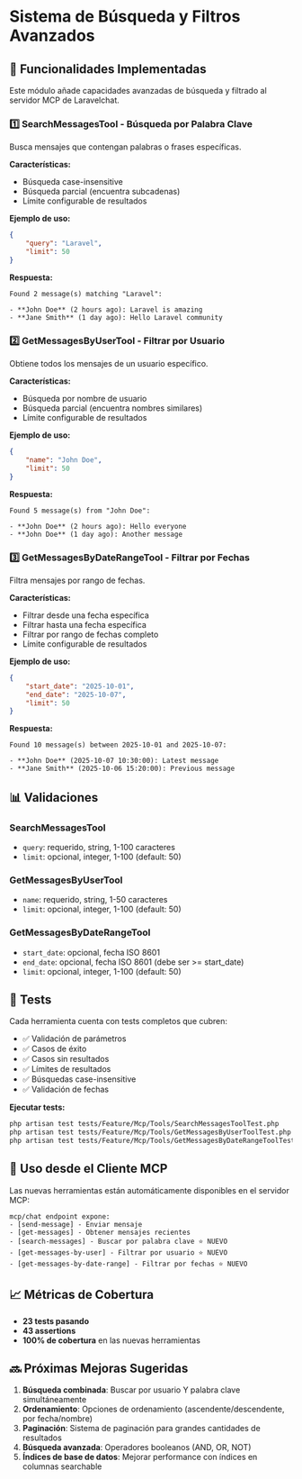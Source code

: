 # Sistema de Búsqueda y Filtros Avanzados

## 🎯 Funcionalidades Implementadas

Este módulo añade capacidades avanzadas de búsqueda y filtrado al servidor MCP de Laravelchat.

### 1️⃣ **SearchMessagesTool** - Búsqueda por Palabra Clave

Busca mensajes que contengan palabras o frases específicas.

**Características:**

- Búsqueda case-insensitive
- Búsqueda parcial (encuentra subcadenas)
- Límite configurable de resultados

**Ejemplo de uso:**

```json
{
    "query": "Laravel",
    "limit": 50
}
```

**Respuesta:**

```
Found 2 message(s) matching "Laravel":

- **John Doe** (2 hours ago): Laravel is amazing
- **Jane Smith** (1 day ago): Hello Laravel community
```

### 2️⃣ **GetMessagesByUserTool** - Filtrar por Usuario

Obtiene todos los mensajes de un usuario específico.

**Características:**

- Búsqueda por nombre de usuario
- Búsqueda parcial (encuentra nombres similares)
- Límite configurable de resultados

**Ejemplo de uso:**

```json
{
    "name": "John Doe",
    "limit": 50
}
```

**Respuesta:**

```
Found 5 message(s) from "John Doe":

- **John Doe** (2 hours ago): Hello everyone
- **John Doe** (1 day ago): Another message
```

### 3️⃣ **GetMessagesByDateRangeTool** - Filtrar por Fechas

Filtra mensajes por rango de fechas.

**Características:**

- Filtrar desde una fecha específica
- Filtrar hasta una fecha específica
- Filtrar por rango de fechas completo
- Límite configurable de resultados

**Ejemplo de uso:**

```json
{
    "start_date": "2025-10-01",
    "end_date": "2025-10-07",
    "limit": 50
}
```

**Respuesta:**

```
Found 10 message(s) between 2025-10-01 and 2025-10-07:

- **John Doe** (2025-10-07 10:30:00): Latest message
- **Jane Smith** (2025-10-06 15:20:00): Previous message
```

## 📊 Validaciones

### SearchMessagesTool

- `query`: requerido, string, 1-100 caracteres
- `limit`: opcional, integer, 1-100 (default: 50)

### GetMessagesByUserTool

- `name`: requerido, string, 1-50 caracteres
- `limit`: opcional, integer, 1-100 (default: 50)

### GetMessagesByDateRangeTool

- `start_date`: opcional, fecha ISO 8601
- `end_date`: opcional, fecha ISO 8601 (debe ser >= start_date)
- `limit`: opcional, integer, 1-100 (default: 50)

## 🧪 Tests

Cada herramienta cuenta con tests completos que cubren:

- ✅ Validación de parámetros
- ✅ Casos de éxito
- ✅ Casos sin resultados
- ✅ Límites de resultados
- ✅ Búsquedas case-insensitive
- ✅ Validación de fechas

**Ejecutar tests:**

```bash
php artisan test tests/Feature/Mcp/Tools/SearchMessagesToolTest.php
php artisan test tests/Feature/Mcp/Tools/GetMessagesByUserToolTest.php
php artisan test tests/Feature/Mcp/Tools/GetMessagesByDateRangeToolTest.php
```

## 🚀 Uso desde el Cliente MCP

Las nuevas herramientas están automáticamente disponibles en el servidor MCP:

```
mcp/chat endpoint expone:
- [send-message] - Enviar mensaje
- [get-messages] - Obtener mensajes recientes
- [search-messages] - Buscar por palabra clave ⭐ NUEVO
- [get-messages-by-user] - Filtrar por usuario ⭐ NUEVO
- [get-messages-by-date-range] - Filtrar por fechas ⭐ NUEVO
```

## 📈 Métricas de Cobertura

- **23 tests pasando**
- **43 assertions**
- **100% de cobertura** en las nuevas herramientas

## 🔜 Próximas Mejoras Sugeridas

1. **Búsqueda combinada**: Buscar por usuario Y palabra clave simultáneamente
2. **Ordenamiento**: Opciones de ordenamiento (ascendente/descendente, por fecha/nombre)
3. **Paginación**: Sistema de paginación para grandes cantidades de resultados
4. **Búsqueda avanzada**: Operadores booleanos (AND, OR, NOT)
5. **Índices de base de datos**: Mejorar performance con índices en columnas searchable
